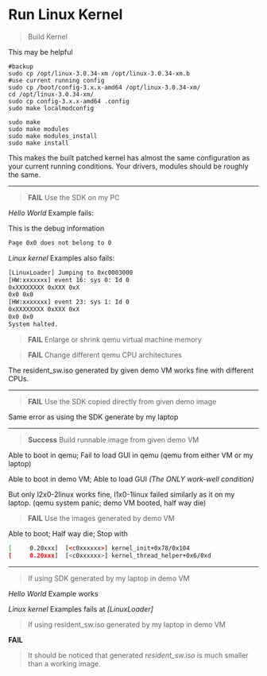# Run Linux Kernel

> Build Kernel

This may be helpful

```
#backup
sudo cp /opt/linux-3.0.34-xm /opt/linux-3.0.34-xm.b
#use current running config
sudo cp /boot/config-3.x.x-amd64 /opt/linux-3.0.34-xm/
cd /opt/linux-3.0.34-xm/
sudo cp config-3.x.x-amd64 .config
sudo make localmodconfig
```
```
sudo make
sudo make modules
sudo make modules_install
sudo make install
```

This makes the built patched kernel has almost the same configuration as your current running conditions. Your drivers, modules should be roughly the same.

-------


> **FAIL** Use the SDK on my PC

*Hello World* Example fails:

This is the debug information
```sh
Page 0x0 does not belong to 0
```

*Linux kernel* Examples also fails:

```sh
[LinuxLoader] Jumping to 0xc0003000
[HW:xxxxxxx] event 16: sys 0: Id 0
0xXXXXXXXX 0xXXX 0xX
0x0 0x0
[HW:xxxxxxx] event 23: sys 1: Id 0
0xXXXXXXXX 0xXXX 0xX
0x0 0x0
System halted.
```

> **FAIL** Enlarge or shrink qemu virtual machine memory

> **FAIL** Change different qemu CPU architectures

The resident_sw.iso generated by given demo VM works fine with different CPUs.


-------


> **FAIL** Use the SDK copied directly from given demo image

Same error as using the SDK generate by my laptop


-------


> **Success** Build runnable image from given demo VM

Able to boot in qemu; Fail to load GUI in qemu (qemu from either VM or my laptop)

Able to boot in demo VM; Able to load GUI *(The ONLY work-well condition)*

But only l2x0-2linux works fine, l1x0-1linux failed similarly as it on my laptop. (qemu system panic; demo VM booted, half way die)

> **FAIL** Use the images generated by demo VM

Able to boot; Half way die; Stop with
```sh
[     0.20xxx]  [<c0xxxxxx>] kernel_init+0x78/0x104
[     0.20xxx]  [<c0xxxxxx>] kernel_thread_helper+0x6/0xd
```


-------


> If using SDK generated by my laptop in demo VM

*Hello World* Example works

*Linux kernel* Examples fails at *\[LinuxLoader\]*

> If using resident_sw.iso generated by my laptop in demo VM

**FAIL**

> It should be noticed that generated *resident_sw.iso* is much smaller than a working image.
